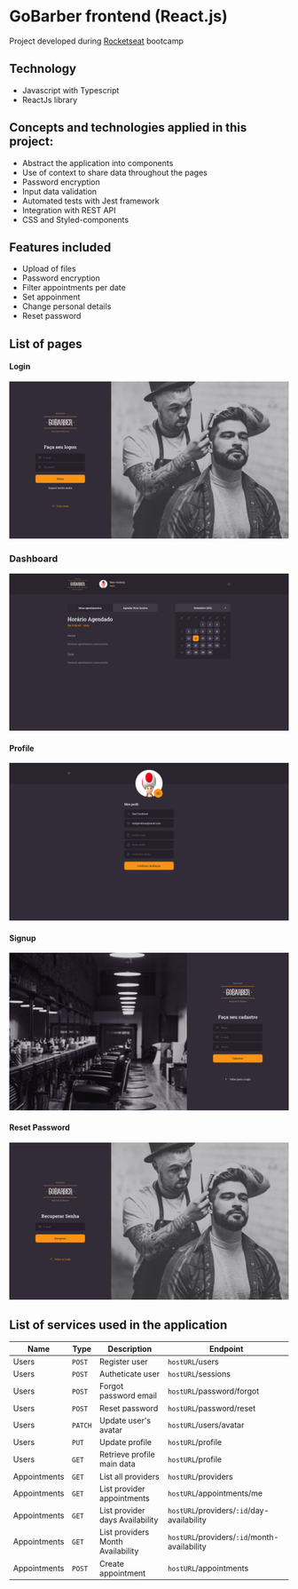 # GoBarber frontend (React.js)

Project developed during [Rocketseat](https://github.com/rocketseat-education) bootcamp

## Technology

- Javascript with Typescript
- ReactJs library

## Concepts and technologies applied in this project:

- Abstract the application into components
- Use of context to share data throughout the pages
- Password encryption
- Input data validation
- Automated tests with Jest framework
- Integration with REST API
- CSS and Styled-components

## Features included

- Upload of files
- Password encryption
- Filter appointments per date
- Set appoinment
- Change personal details
- Reset password

## List of pages

#### Login

![Login](appImages/Login.png)

### Dashboard

![Dashboard](appImages/Dashboard.png)

#### Profile

![Profile](appImages/Profile.png)

#### Signup

![Signup](appImages/Signup.png)

#### Reset Password

![Reset Password](appImages/Password.png)

## List of services used in the application

| Name | Type | Description | Endpoint |
| ------------------- | ------------------- | ------------------- | ------------------- |
|  Users | `POST` | Register user | `hostURL`/users |
|  Users | `POST` | Autheticate user | `hostURL`/sessions |
|  Users | `POST` | Forgot password email | `hostURL`/password/forgot |
|  Users | `POST` | Reset password | `hostURL`/password/reset |
|  Users | `PATCH` | Update user's avatar | `hostURL`/users/avatar |
|  Users | `PUT` | Update profile | `hostURL`/profile |
|  Users | `GET` | Retrieve profile main data | `hostURL`/profile |
|  Appointments | `GET` | List all providers | `hostURL`/providers |
|  Appointments | `GET` | List provider appointments | `hostURL`/appointments/me |
|  Appointments | `GET` | List provider days Availability | `hostURL`/providers/`:id`/day-availability |
|  Appointments | `GET` | List providers Month Availability | `hostURL`/providers/`:id`/month-availability |
|  Appointments | `POST` | Create appointment | `hostURL`/appointments |
